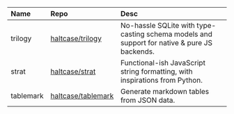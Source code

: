 | Name      | Repo                                                        | Desc                                                                                        |
| :-------- | :---------------------------------------------------------- | :------------------------------------------------------------------------------------------ |
| trilogy   | [haltcase/trilogy](https://github.com/haltcase/trilogy)     | No-hassle SQLite with type-casting schema models and support for native & pure JS backends. |
| strat     | [haltcase/strat](https://github.com/haltcase/strat)         | Functional-ish JavaScript string formatting, with inspirations from Python.                 |
| tablemark | [haltcase/tablemark](https://github.com/haltcase/tablemark) | Generate markdown tables from JSON data.                                                    |
